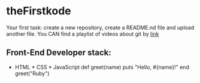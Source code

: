 # theFirstkode
Your first task: create a new repository, create a README.nd file and upload another file.
You CAN find a playlist of videos about git by [link](https://www.youtube.com/watch?v=GzvIk9ug1hc)
## Front-End Developer stack:
* HTML
﻿﻿* CSS
﻿﻿* JavaScript
def greet(name)
  puts "Hello, #{name}!"
end
greet("Ruby")
